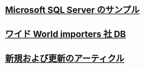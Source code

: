 # [Microsoft SQL Server のサンプル](microsoft-sql-server-samples.md)
# [ワイド World importers 社 DB](../sample/world-wide-importers/overview.md)
# [新規および更新のアーティクル](new-updated-sample.md)
